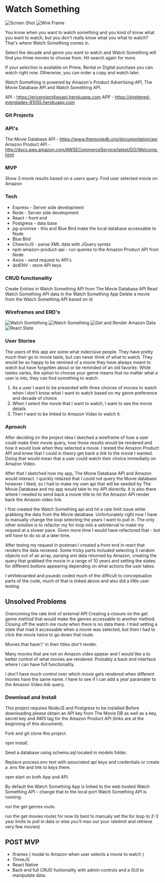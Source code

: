 # Watch Something

![Screen Shot](https://i.imgur.com/ehgkayt.png)
![Wire Frame](https://i.imgur.com/nQ9b8rW.jpg)


You know when you want to watch something and you kind of know what you want to watch, but you don't really know what you what to watch?
That's where Watch Something comes in.

Select the decade and genre you want to watch and Watch Something will find you three movies to choose from. Hit search again for more.

If your selection is available on Prime, Rental or Digital purchase you can watch right now. Otherwise, you can order a copy and watch later.

Watch Something is powered by Amazon's Product Advertising API, The Movie Database API and Watch Something API.

API - https://ericproject4wsapi.herokuapp.com
APP - https://sheltered-everglades-81055.herokuapp.com


### Git Projects

### API's
The Movie Database API - https://www.themoviedb.org/documentation/api
Amazon Product API - http://docs.aws.amazon.com/AWSECommerceService/latest/DG/Welcome.html
### MVP 
Show 3 movie results based on a users query.
Find user selected movie on Amazon

### Tech
* Express - Server side development
* Node - Server side development
* React - front end
* Postgress - data base
* pg-promise - this and Blue Bird make the local database accessable to Node
* Blue Bird
* CheerioJS - parse XML data with JQuery syntax
* npm amazon-product-api - run queries to the Amazon Product API from Node
* Axios - send request to API's
* dotENV -  store API keys
### CRUD functionality
Create Entries in Watch Something API from The Movie Database API
Read Watch Something API data in the Watch Something App
Delete a movie from the Watch Something API based on id
### Wireframes and ERD's
![Watch Somtething](https://i.imgur.com/wujRn0d.jpg)
![Watch Something](https://i.imgur.com/RGh5tIP.jpg)
![Get and Render Amazon Data](https://i.imgur.com/eda4vbw.jpg)
![React State](https://i.imgur.com/IZAYKP5.jpg)
### User Stories
The users of this app are some what indecisive people. They have pretty much their go to movie taste, but can never think of what to watch. They would be so happy to be remined of a movie they have always meant to watch but have forgotten about or be reminded of an old favorite. While tastes varies, the option to choose your genre means that no matter what a user is into, they can find something to watch.

1. As a user I want to be presented with three choices of movies to watch when I don't know what I want to watch based on my genre preference and decade of choice.
2. When I select the movie that I want to watch, I want to see the movie details 
3. Then I want to be linked to Amazon Video to watch it.

### Aproach
After deciding on the project idea I skeched a wireframe of how a user could make their movie query, how those results would be rendered and how it would look when they selected a movie. I tested the Amazon Product API and knew that I could in theory get back a link to the movie I wanted. Doing that would mean that a user could watch their choice immediatly on Amazon Video. 

After that I sketched how my app, The Movie Database API and Amazon would interact. I quickly relaized that I could not query the Movie database however I liked, so I had to make my own api that will be seeded by The Movie Database and my app would take to my API disrectly. It is also there where I needed to send back a movie title to hit the Amazon API render back the Amazon video link.

I first created the Watch Something api and hit a rate limit issue while grabbing the data from the Movie database. Unfortunately right now I have to manually change the loop selecting the years I want to pull in. The only other solution is to refactor my for loop into a setinterval to make my request at a slower pace. Given more time I would have refactored that - but will have to do so at a later time.

After testng my request in postman I created a front end in react that renders the data recieved. Some tricky parts included selecting 3 random objects out of an array, parsing xml data returned by Amazon, creating the query that grabbed the movie in a range of 10 years and setting the states for different buttons appearing depending on what actions the user takes. 

I whiteboarded and psuedo coded much of the difficult to conceptualize parts of the code, much of that is linked above and also did a little user testing.

## Unsolved Problems
Overcoming the rate limit of external API
Creating a closure on the get genre method that would make the genres accessable to another method.
Closing off the watch me route when there is no data there. I tried setting a state that mad it accessable when a movie was selected, but then I had to click the movie twice to go down that route.

Movies that have'/' in their titles don't render.

Many movies that are not on Amazon video appear and I would like a to better control of what movies are rendered. Probably a back end interface where I can have full functionality.

I don't have much control over which movie gets rendered when different movies have the same name. I have to see if I can add a year paramater to the Amazon Video link query.

### Download and Install
This project requires NodeJS and Postgress to be installed 
Before downloading please obtain an API key from The Movie DB as well as a key, secret key and AWS tag for the Amazon Product API (links are at the beginning of this document).

Fork and git clone this project.

npm install. 

Seed a database using schema.sql located in models folder.

Replace process.env text with associated api keys and credentials or create a .env file and link to keys there.

npm start on both App and API.

By default the Watch Something App is linked to the web hosted Watch Something API - change that to the local port Watch Something API is running.

run the get genres route.

run the get movies route( for now its best to manualy set the for loop to 2-3 year limits to pull in data or else you'll max out your ratelimit and retrieve very few movies)



## POST MVP
* iframes ( modal to Amazon when user selects a movie to watch )
* ThreeJS
* React Native 
* Back end full CRUD funtionality with admin controls and a GUI to manipulate data.
## 





